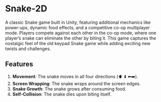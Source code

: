 # Snake-2D
A classic Snake game built in Unity, featuring additional mechanics like power-ups, dynamic food effects, and a competitive co-op multiplayer mode. Players compete against each other in the co-op mode, where one player’s snake can eliminate the other by biting it. This game captures the nostalgic feel of the old keypad Snake game while adding exciting new twists and challenges.
## Features
<ol>
<li><b>Movement</b>: The snake moves in all four directions (⬆️ ⬇️ ⬅️➡️).</li>
<li><b>Screen Wrapping</b>: The snake wraps around the screen edges.</li>
<li><b>Snake Growth</b>: The snake grows after consuming food.</li>
<li><b>Self-Collision</b>: The snake dies upon biting itself.</li>
</ol>

